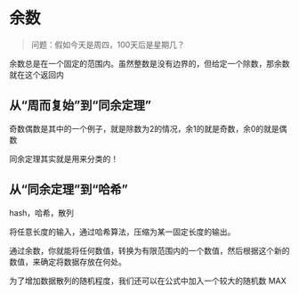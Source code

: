 # 余数

>问题：假如今天是周四，100天后是星期几？

余数总是在一个固定的范围内。虽然整数是没有边界的，但给定一个除数，那余数就在这个返回内

## 从“周而复始”到“同余定理”

奇数偶数是其中的一个例子，就是除数为2的情况，余1的就是奇数，余0的就是偶数

同余定理其实就是用来分类的！

## 从“同余定理”到“哈希”

hash，哈希，散列

将任意长度的输入，通过哈希算法，压缩为某一固定长度的输出。

通过余数，你就能将任何数值，转换为有限范围内的一个数值，然后根据这个新的数值，来确定将数据存放在何处。

为了增加数据散列的随机程度，我们还可以在公式中加入一个较大的随机数 MAX